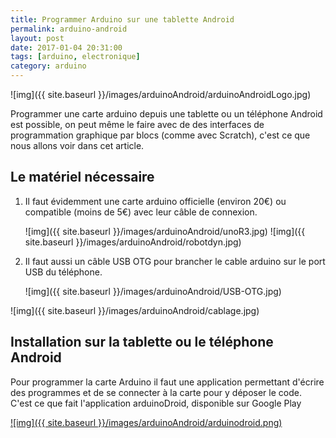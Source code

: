```yaml
---
title: Programmer Arduino sur une tablette Android
permalink: arduino-android
layout: post
date: 2017-01-04 20:31:00
tags: [arduino, electronique]
category: arduino
---
```


![img]({{ site.baseurl }}/images/arduinoAndroid/arduinoAndroidLogo.jpg)

Programmer une carte arduino depuis une tablette ou un téléphone Android
est possible, on peut même le faire avec de des interfaces de programmation
graphique par blocs (comme avec Scratch), c'est ce que nous allons voir
dans cet article.


## Le matériel nécessaire

1. Il faut évidemment une carte arduino officielle (environ 20€)
   ou compatible (moins de 5€) avec leur câble de connexion.

   ![img]({{ site.baseurl }}/images/arduinoAndroid/unoR3.jpg)
   ![img]({{ site.baseurl }}/images/arduinoAndroid/robotdyn.jpg)

2. Il faut aussi un câble USB OTG pour brancher le cable arduino
   sur le port USB du téléphone.

   ![img]({{ site.baseurl }}/images/arduinoAndroid/USB-OTG.jpg)


![img]({{ site.baseurl }}/images/arduinoAndroid/cablage.jpg)

## Installation sur la tablette ou le téléphone Android

Pour programmer la carte Arduino il faut une application permettant
d'écrire des programmes et de se connecter à la carte pour y déposer
le code. C'est ce que fait l'application arduinoDroid, disponible sur
Google Play


[![img]({{ site.baseurl }}/images/arduinoAndroid/arduinodroid.png)](https://play.google.com/store/apps/details?id=name.antonsmirnov.android.arduinodroid2&hl=fr)

